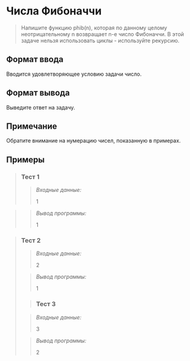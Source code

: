 # Числа Фибоначчи

>Напишите функцию phib(n), которая по данному целому неотрицательному n возвращает n-e число Фибоначчи. В этой задаче нельзя использовать циклы - используйте рекурсию.
> 
## Формат ввода

Вводится удовлетворяющее условию задачи число.

## Формат вывода

Выведите ответ на задачу.

## Примечание

Обратите внимание на нумерацию чисел, показанную в примерах.


 ## Примеры
>
>### **Тест 1**
>
>>*Входные данные:*
>>
>> 1
>>
>> 
>>
>> 
>> 
>> 
>>
>> 
>>
>> 
>>
>> 
> 

>>*Вывод программы:*
>>
>> 1
> 

>### Тест 2
>
>>*Входные данные:*
>>
>> 
>>
>> 
>> 2
>> 
>>
>>
>>
>> 
>>
>> 
> 
>>*Вывод программы:*
>>
>> 1
> 
> 
> >### Тест 3
>
>>*Входные данные:*
>>
>> 3
>>
>> 
>>
>> 
>> 
>>
>> 
>>
>> 
> 
>>*Вывод программы:*
>>
>>2